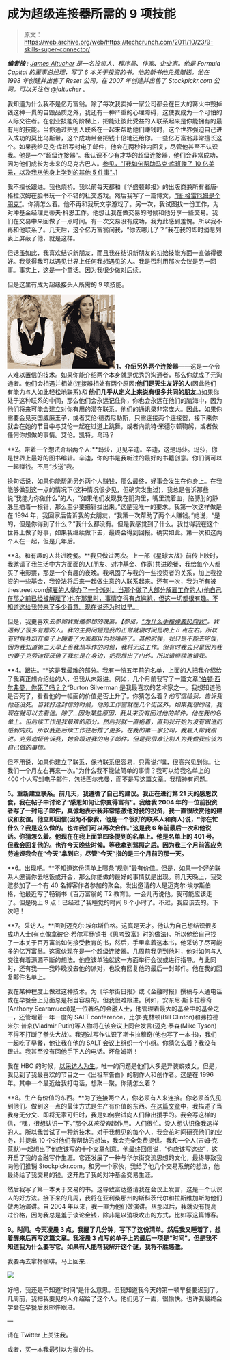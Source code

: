 # 成为超级连接器所需的 9 项技能 

> 原文：<https://web.archive.org/web/https://techcrunch.com/2011/10/23/9-skills-super-connector/>

***编者按** : [James Altucher](https://web.archive.org/web/20230204203640/http://en.wikipedia.org/wiki/James_Altucher) 是一名投资人、程序员、作家、企业家。他是 Formula Capital 的董事总经理，写了 6 本关于投资的书。他的新书[他免费赠送](https://web.archive.org/web/20230204203640/http://www.jamesaltucher.com/2011/05/why-and-how-i-self-published-a-book/)。他在 1998 年创建并出售了 Reset 公司，在 2007 年创建并出售了 Stockpickr.com 公司。可以关注他 [@jaltucher](https://web.archive.org/web/20230204203640/http://twitter.com/#%21/jaltucher) 。*

我知道为什么我不是亿万富翁。除了每次我卖掉一家公司都会在巨大的篝火中毁掉钱这种一贯的自毁品质之外，我还有一种严重的心理障碍，这使我成为一个可怕的人际交往者。在创业技能的阶梯上，把能让彼此受益的人联系起来是你能拥有的最有用的技能。当你通过把别人联系在一起来帮助他们赚钱时，这个世界强迫自己进入成功的莫比乌斯带，这个成功带会把钱十倍地还给你。一些亿万富翁非常擅长这个。如果我给马克·库班写封电子邮件，他会在两秒钟内回复，尽管他甚至不认识我。他是一个“超级连接器”。我认识不少有才华的超级连接器，他们会非常成功，因为他们成长为未来的马克古巴人。[参见，"[我如何帮助马克·库班赚了 10 亿美元，以及我从他身上学到的其他 5 件事"。]](https://web.archive.org/web/20230204203640/http://www.jamesaltucher.com/2011/04/why-im-jealous-of-mark-cuban-and-5-things-i-learned-from-him/)

我不擅长跟进。我也烧桥。我以前每天都和《华盛顿邮报》的出版商兼所有者唐·格拉汉姆在脸书玩一个不错的社交游戏。然后我写了一篇博文，[“唐·格雷厄姆是个朋克”](https://web.archive.org/web/20230204203640/http://www.jamesaltucher.com/2011/04/don-graham-is-a-punk/)。你猜怎么着。他不再和我玩文字游戏了。另一次，我试图找一份工作，为对冲基金经理史蒂夫·科恩工作。他想让我在做交易的时候和他分享一些交易。我们在交易中来回做了一点时间。有一次交易没有成功，我为此感到羞愧。所以我不再和他联系了。几天后，这个亿万富翁问我，“你去哪儿了？”我在我的即时消息列表上屏蔽了他，就是这样。

但话虽如此，我喜欢结识新朋友，而且我在结识新朋友的初始技能方面一直做得很好。我觉得我可以遇见世界上任何我想遇见的人。我是否利用那次会议是另一回事。事实上，这是一个童话。因为我很少做对后续。

但是这里有成为超级接头人所需的 9 项技能。

**[![](img/5d8054f784d7b71fe519746f6d66ea2d.png "thumbnail") ](https://web.archive.org/web/20230204203640/https://techcrunch.com/wp-content/uploads/2011/10/thumbnail.jpg) 1。介绍另外两个连接器**——这是一个令人难以置信的技术。如果你能介绍两个本身就是优秀的沟通者，那么你就成了元沟通者。他们会相遇并相处(连接器相处有两个原因:**他们是天生友好的人**(因此他们有能力与人如此轻松地联系)*和* **他们几乎从定义上来说有很多共同的朋友**。)如果你处于这种联系的中间，那么他们会永远记住你，你也会永远在他们的脑海中，因为他们将来可能会建立对你有用的潜在联系。他们的通讯录非常庞大。因此，如果你需要会见英国威廉王子，或者艾伦·德杰尼勒斯，只需连接两个连接器，接下来你就会在她的节目中与艾伦一起在过道上跳舞，或者向凯特·米德尔顿鞠躬，或者做任何你想做的事情。艾伦。凯特。乌玛？

**2。带着一个想法介绍两个人:**玛莎，见见辛迪。辛迪，这是玛莎。玛莎，你是世界上最好的图书编辑。辛迪，你的书是我听过的最好的书籍创意。你们俩可以一起赚钱。不用“抄送”我。

换句话说，如果你能帮助另外两个人赚钱，那么最终，好事会发生在你身上。在我能够做到这一点的情况下(这种情况很少见，但确实发生过)，我总是告诉那些说“我能为你做什么”的人，“如果他们发现我在阴沟里，嘴里流着血，胳膊肘的静脉里插着一根针，那么至少要把针拔出来。”这是我唯一的要求。我第一次这样做是在 1994 年，我回家后告诉我的女朋友，“我第一次帮助了两个人赚钱。”她说，“是的，但是你得到了什么？”我什么都没有。但是我感觉到了什么。我觉得我在这个世界上做了好事，如果我继续做下去，最终会得到回报。确实如此。第一次和这两个人在一起，但是几年后。

**3。和有趣的人共进晚餐。**我只做过两次。上一部《星球大战》前传上映时，我邀请了我生活中方方面面的人(朋友、对冲基金、作家)共进晚餐，我给每个人都买了电影票，那是一个有趣的夜晚。我巩固了与我的一些投资者的关系，加上我投资的一些基金，我设法将后来一起做生意的人联系起来。还有一次，我为所有被 thestreet.com[解雇的人举办了一个派对。当那个做了大部分解雇工作的人(他自己在那之前已经被解雇了)也在那里时，事情变得有点尴尬，但这一切都很有趣。不知道这给我带来了多少善意。现在说还为时过早。](https://web.archive.org/web/20230204203640/http://www.thestreet.com/)

但是，我更喜欢*去参加我受邀参加的晚宴。【参见，[“为什么手榴弹要扔向我”](https://web.archive.org/web/20230204203640/http://www.jamesaltucher.com/2011/07/why-a-grenade-needs-to-get-thrown-at-me/)。我遇到了很多有趣的人。我的主要问题是我的正常就寝时间是晚上 8 点左右。所以有时候我趴在桌子上睡着了大家都以为我嗑药了。其他时候，我只是不能去吃饭，因为我知道第二天早上当我想写作的时候，我将无法工作。但有时我去只是因为我的妻子克劳迪娅厌倦了我总是在身边，把我推出了门外。所以请继续邀请我。*

**4。跟进。**这是我最难的部分。我有一份五年前的名单，上面的人把我介绍给了我真正想介绍给的人，但我从未跟进。例如，几个月前我写了一篇文章[“伯顿·西尔弗曼，你死了吗？？](https://web.archive.org/web/20230204203640/http://www.jamesaltucher.com/2011/06/burton-silverman-are-you-dead-yet/)“Burton Silverman 是我最喜欢的艺术家之一。我想知道他是否死了，看看他的一幅画的价值是否上升了。你猜怎么着？*他写信给我，告诉我他还没死。当我打这封信的时候，他的工作室就在几个街区外。如果我想的话，我现在就可以去看他。除了…因为某些原因，我从来没有回过他的邮件。他在我的名单上。但后续工作是我最难的部分。然后我就一直拖着，直到我开始为没有跟进而感到内疚。所以我把后续工作往后推了更多。在我的第一家公司，我雇人帮我跟进。克劳迪娅告诉我，她会跟进我的电子邮件。但是我很难让别人为我做我应该为自己做的事情。*

但不用说，如果你建立了联系，保持联系很容易，只需说:“嘿，很高兴见到你。让我们一个月左右再来一次。”为什么我不能做简单的事情？我可以给我名单上的 400 个人写封电子邮件，包括西尔弗曼，而不是写这篇文章。我精神有问题。

**5。重新建立联系。前几天，我遵循了自己的建议。我正在进行第 21 天的感恩饮食，我在帖子中讨论了“感恩如何让你变得富有”。我给我 2004 年的一位前投资者写了一封电子邮件，真诚地表示我非常感激他对我的投资，我一直很欣赏他的建议和友谊。他立即回信(因为不像我，他是一个很好的联系人和商人)说，“你在忙什么？我是这么做的。也许我们可以再次合作。”这是我 6 年前最后一次和他说话。你猜怎么着。他现在在我上面第四条提到的名单上。他是名单上的 401 号。但我会回复他的。也许今天晚些时候。等我拿到驾照之后。因为我三个月前答应克劳迪娅我会在“今天”拿到它，尽管“今天”指的是三个月前的那一天。**

**6。出现吧。**不知道这份清单上哪条“规则”最有价值。但是，如果一个好的联系人邀请你去吃饭或开会，那么你能做的最好的事情就是出现。前几天晚上，我受邀参加了一个有 40 名博客作者参加的聚会。发出邀请的人是迈克尔·埃尔斯伯格，他最近写了畅销书《百万富翁的 T2 教育》。一会儿再说他。我可能应该走了。但是晚上 9 点！已经过了我睡觉的时间 8 个小时了。不过，我应该去的。下次吧！

**7。采访人。**回到迈克尔·埃尔斯伯格。这真是天才。他认为自己想结识很多成功人士(有点像拿破仑·希尔写畅销书《思考致富》时的做法)。所以他给自己找了一本关于百万富翁如何接受教育的书，然后，手里拿着这本书，他采访了尽可能多的亿万富翁。这家伙现在是一个超级连接器。几周前我见到他时，他对如何与人交往有着源源不断的想法。他应该单独就这一方面举行会议或进行指导。与此同时，还有我——我昨晚没去他的派对，也没有回复他的最后一封邮件。他在我的回复邮件名单上。

我在某种程度上做过这种技术。为《华尔街日报》或《金融时报》撰稿与人通电话或在早餐会上见面总是相当容易的。但我很难跟进。例如，安东尼·斯卡拉穆奇(Anthony Scaramucci)是一位著名的金融人士，他管理着最大的基金中的基金之一，还管理着一年一度的 SALT conference，比尔·克林顿(Bill Clinton)和弗拉德米尔·普京(Vladmir Putin)等人物将在该会议上同台发言(迈克·泰森(Mike Tyson)不得不打断了拳头大战)。我通过写作认识了斯卡拉穆奇(他也写了一本书)，我们一起吃了早餐，他让我在他的 SALT 会议上组织一个小组。你猜怎么着？我没有跟进。我甚至没有回他手下人的电话。坏詹姆斯！

我在 HBO 的时候，[以采访人为生](https://web.archive.org/web/20230204203640/http://www.jamesaltucher.com/2010/12/the_best_job_ever/)。唯一的问题是他们大多是异装癖妓女。但是，我见到了我最喜欢的节目之一《出租车告白》的制作人和创作者。这是在 1996 年。其中一个最近给我打电话，想聚一聚。你猜怎么着？

**8。生产有价值的东西。**为了连接两个人，你必须有人来连接。你必须首先见到他们。做到这一点的最佳方式是生产有价值的东西。[在这篇文章](https://web.archive.org/web/20230204203640/http://www.jamesaltucher.com/2010/11/give-and-you-will-receive/)中，我描述了当我身无分文、即将无家可归时，我是如何尝试向人们伸出援手的。我会写这样的信，“嘿，很想认识一下。”那个*从来没有*起作用。人们很忙。没人想认识像我这样的人。所以我尝试了一种新技术。对于我想见的每个人，我会花时间研究他们的业务，并提出 10 个对他们有帮助的想法，我会完全免费提供。我和一个人(吉姆·克莱默)一起想出了他应该写的十个文章创意。他最终回信说，“你应该写这些”，这开启了我的金融写作生涯。它还发展了一种与华尔街交流思想的文化，最终导致我向他们推销 Stockpickr.com。和另一个家伙，我给了他几个交易系统的想法，他最终给了我交易的钱。这开启了我的对冲基金交易生涯。

然后我写了第一本关于交易的书。这导致富达邀请我在会议上发言，这是一个认识人的好方法。接下来的几周，我将在亚利桑那州的斯科茨代尔和拉斯维加斯为他们做两场演讲。自 2004 年以来，我一直为他们做演讲。从那以后，我就没有提高过价格，因为我总是羞于谈论金钱，除非是以消极攻击的方式，比如写这篇博客。

**9。时间。今天凌晨 3 点，我醒了几分钟，写下了这份清单。然后我又睡着了，想着醒来后再写这篇文章。我凌晨 3 点写的单子上的最后一项是“时间”。但是我不知道我为什么要写它。如果有人能帮我解开这个谜，我将不胜感激。**

我要再去拿杯咖啡。马上回来…

![](img/3186f20b831315a4fd5647c8c902eb65.png)

好吧，我还是不知道“时间”是什么意思。但我知道我今天的第一顿早餐要迟到了。几周前，我把我要见的人介绍给了这个人，他们见了一面，很愉快。也许我最终会学会在早餐后发邮件跟进。

—

请在 Twitter 上关注我。

或者，买一本我最引以为豪的书。